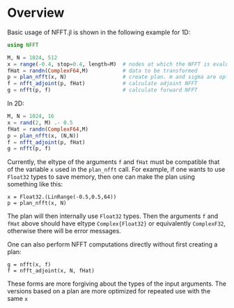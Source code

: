 # Overview

Basic usage of NFFT.jl is shown in the following example for 1D:

```julia
using NFFT

M, N = 1024, 512
x = range(-0.4, stop=0.4, length=M)  # nodes at which the NFFT is evaluated
fHat = randn(ComplexF64,M)           # data to be transformed
p = plan_nfft(x, N)                  # create plan. m and sigma are optional parameters
f = nfft_adjoint(p, fHat)            # calculate adjoint NFFT
g = nfft(p, f)                       # calculate forward NFFT
```

In 2D:

```julia
M, N = 1024, 16
x = rand(2, M) .- 0.5
fHat = randn(ComplexF64,M)
p = plan_nfft(x, (N,N))
f = nfft_adjoint(p, fHat)
g = nfft(p, f)
```

Currently, the eltype of the arguments `f` and `fHat`
must be compatible that of the variable `x` used in the `plan_nfft` call.
For example, if one wants to use `Float32` types to save memory,
then one can make the plan using something like this:

```
x = Float32.(LinRange(-0.5,0.5,64))
p = plan_nfft(x, N)
```

The plan will then internally use `Float32` types.
Then the arguments `f` and `fHat` above should have eltype `Complex{Float32}`
or equivalently `ComplexF32`, otherwise there will be error messages.

One can also perform NFFT computations directly without first creating a plan:
```
g = nfft(x, f)
f = nfft_adjoint(x, N, fHat)
```
These forms are more forgiving about the types of the input arguments.
The versions based on a plan are more optimized for repeated use with the same `x`

